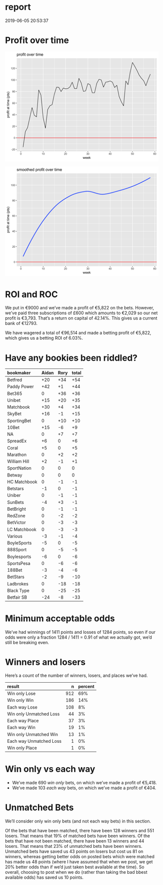 report
================
2019-06-05 20:53:37

# Profit over time

![](report_files/figure-gfm/profit-over-time-1.png)<!-- -->

![](report_files/figure-gfm/profit-over-time-smooth-1.png)<!-- -->

# ROI and ROC

We put in €9000 and we’ve made a profit of €5,822 on the bets. However,
we’ve paid three subscriptions of £600 which amounts to €2,029 so our
net profit is €3,793. That’s a return on capital of 42.14%. This gives
us a current bank of €12793.

We have wagered a total of €96,514 and made a betting profit of €5,822,
which gives us a betting ROI of 6.03%.

# Have any bookies been riddled?

| bookmaker    | Aidan | Rory | total |
| :----------- | :---- | :--- | :---- |
| Betfred      | \+20  | \+34 | \+54  |
| Paddy Power  | \+42  | \+1  | \+44  |
| Bet365       | 0     | \+36 | \+36  |
| Unibet       | \+15  | \+20 | \+35  |
| Matchbook    | \+30  | \+4  | \+34  |
| SkyBet       | \+16  | \-1  | \+15  |
| SportingBet  | 0     | \+10 | \+10  |
| 10Bet        | \+15  | \-6  | \+9   |
| NA           | 0     | \+7  | \+7   |
| SpreadEx     | \+6   | 0    | \+6   |
| Coral        | \+5   | 0    | \+5   |
| Marathon     | 0     | \+2  | \+2   |
| William Hill | \+2   | \-1  | \+1   |
| SportNation  | 0     | 0    | 0     |
| Betway       | 0     | 0    | 0     |
| HC Matchbook | 0     | \-1  | \-1   |
| Betstars     | \-1   | 0    | \-1   |
| Uniber       | 0     | \-1  | \-1   |
| SunBets      | \-4   | \+3  | \-1   |
| BetBright    | 0     | \-1  | \-1   |
| RedZone      | 0     | \-2  | \-2   |
| BetVictor    | 0     | \-3  | \-3   |
| LC Matchbook | 0     | \-3  | \-3   |
| Various      | \-3   | \-1  | \-4   |
| BoyleSports  | \-5   | 0    | \-5   |
| 888Sport     | 0     | \-5  | \-5   |
| Boylesports  | \-6   | 0    | \-6   |
| SportsPesa   | 0     | \-6  | \-6   |
| 188Bet       | \-3   | \-4  | \-6   |
| BetStars     | \-2   | \-9  | \-10  |
| Ladbrokes    | 0     | \-18 | \-18  |
| Black Type   | 0     | \-25 | \-25  |
| Betfair SB   | \-24  | \-8  | \-33  |

# Minimum acceptable odds

We’ve had winnings of 1411 points and losses of 1284 points, so even if
our odds were only a fraction 1284 / 1411 = 0.91 of what we actually
got, we’d still be breaking even.

# Winners and losers

Here’s a count of the number of winners, losers, and places we’ve had.

| result                  |   n | percent |
| :---------------------- | --: | :------ |
| Win only Lose           | 912 | 69%     |
| Win only Win            | 186 | 14%     |
| Each way Lose           | 108 | 8%      |
| Win only Unmatched Loss |  44 | 3%      |
| Each way Place          |  37 | 3%      |
| Each way Win            |  19 | 1%      |
| Win only Unmatched Win  |  13 | 1%      |
| Each way Unmatched Loss |   1 | 0%      |
| Win only Place          |   1 | 0%      |

# Win only vs each way

  - We’ve made 690 *win only* bets, on which we’ve made a profit of
    €5,418.
  - We’ve made 103 *each way* bets, on which we’ve made a profit of
    €404.

# Unmatched Bets

We’ll consider only win only bets (and not each way bets) in this
section.

Of the bets that have been matched, there have been 128 winners and 551
losers. That means that 19% of matched bets have been winners. Of the
bets that have not been matched, there have been 13 winners and 44
losers. That means that 23% of unmatched bets have been winners.
Unmatched bets have saved us 43 points on losers but cost us 81 on
winners, whereas getting better odds on posted bets which were matched
has made us 48 points (where I have assumed that when we post, we get
20% better odds than if we’d just taken best available at the time). So
overall, choosing to post when we do (rather than taking the bad bbest
available odds) has saved us 10 points.
